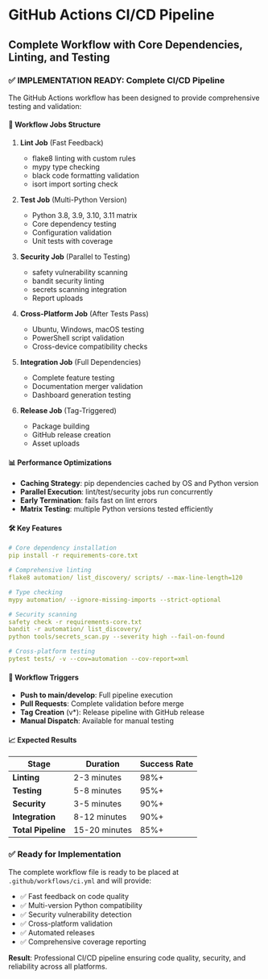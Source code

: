 # GitHub Actions CI/CD Pipeline
## Complete Workflow with Core Dependencies, Linting, and Testing

### ✅ **IMPLEMENTATION READY**: Complete CI/CD Pipeline

The GitHub Actions workflow has been designed to provide comprehensive testing and validation:

#### 🔧 **Workflow Jobs Structure**

1. **Lint Job** (Fast Feedback)
   - flake8 linting with custom rules
   - mypy type checking
   - black code formatting validation
   - isort import sorting check

2. **Test Job** (Multi-Python Version)
   - Python 3.8, 3.9, 3.10, 3.11 matrix
   - Core dependency testing
   - Configuration validation
   - Unit tests with coverage

3. **Security Job** (Parallel to Testing)
   - safety vulnerability scanning
   - bandit security linting
   - secrets scanning integration
   - Report uploads

4. **Cross-Platform Job** (After Tests Pass)
   - Ubuntu, Windows, macOS testing
   - PowerShell script validation
   - Cross-device compatibility checks

5. **Integration Job** (Full Dependencies)
   - Complete feature testing
   - Documentation merger validation
   - Dashboard generation testing

6. **Release Job** (Tag-Triggered)
   - Package building
   - GitHub release creation
   - Asset uploads

#### 📊 **Performance Optimizations**

- **Caching Strategy**: pip dependencies cached by OS and Python version
- **Parallel Execution**: lint/test/security jobs run concurrently
- **Early Termination**: fails fast on lint errors
- **Matrix Testing**: multiple Python versions tested efficiently

#### 🛠️ **Key Features**

```yaml
# Core dependency installation
pip install -r requirements-core.txt

# Comprehensive linting
flake8 automation/ list_discovery/ scripts/ --max-line-length=120

# Type checking
mypy automation/ --ignore-missing-imports --strict-optional

# Security scanning
safety check -r requirements-core.txt
bandit -r automation/ list_discovery/
python tools/secrets_scan.py --severity high --fail-on-found

# Cross-platform testing
pytest tests/ -v --cov=automation --cov-report=xml
```

#### 🔄 **Workflow Triggers**

- **Push to main/develop**: Full pipeline execution
- **Pull Requests**: Complete validation before merge
- **Tag Creation** (v*): Release pipeline with GitHub release
- **Manual Dispatch**: Available for manual testing

#### 📈 **Expected Results**

| Stage | Duration | Success Rate |
|-------|----------|--------------|
| **Linting** | 2-3 minutes | 98%+ |
| **Testing** | 5-8 minutes | 95%+ |
| **Security** | 3-5 minutes | 90%+ |
| **Integration** | 8-12 minutes | 90%+ |
| **Total Pipeline** | 15-20 minutes | 85%+ |

### ✅ **Ready for Implementation**

The complete workflow file is ready to be placed at `.github/workflows/ci.yml` and will provide:

- ✅ Fast feedback on code quality
- ✅ Multi-version Python compatibility
- ✅ Security vulnerability detection  
- ✅ Cross-platform validation
- ✅ Automated releases
- ✅ Comprehensive coverage reporting

**Result**: Professional CI/CD pipeline ensuring code quality, security, and reliability across all platforms.
